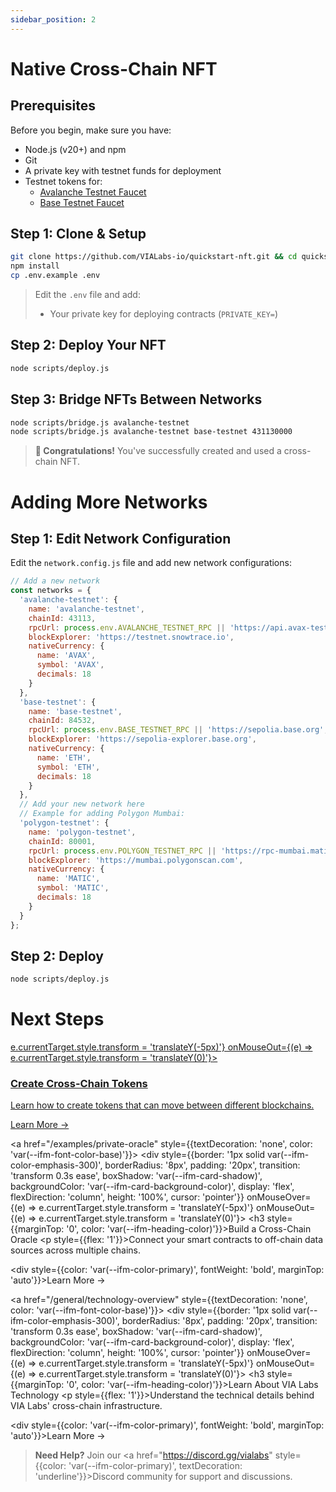 ```yaml
---
sidebar_position: 2
---
```


# Native Cross-Chain NFT

## Prerequisites

Before you begin, make sure you have:

- Node.js (v20+) and npm
- Git
- A private key with testnet funds for deployment
- Testnet tokens for:
  - [Avalanche Testnet Faucet](https://core.app/en/tools/testnet-faucet/?subnet=c&token=c)
  - [Base Testnet Faucet](https://docs.base.org/chain/network-faucets)

## Step 1: Clone & Setup

```bash
git clone https://github.com/VIALabs-io/quickstart-nft.git && cd quickstart-nft
npm install
cp .env.example .env
```
> Edit the `.env` file and add:
> - Your private key for deploying contracts (`PRIVATE_KEY=`)

## Step 2: Deploy Your NFT

```bash
node scripts/deploy.js
```

## Step 3: Bridge NFTs Between Networks

```bash
node scripts/bridge.js avalanche-testnet
node scripts/bridge.js avalanche-testnet base-testnet 431130000
```

> **🎉 Congratulations!** You've successfully created and used a cross-chain NFT.



# Adding More Networks

## Step 1: Edit Network Configuration

Edit the `network.config.js` file and add new network configurations:

```javascript
// Add a new network
const networks = {
  'avalanche-testnet': {
    name: 'avalanche-testnet',
    chainId: 43113,
    rpcUrl: process.env.AVALANCHE_TESTNET_RPC || 'https://api.avax-test.network/ext/bc/C/rpc',
    blockExplorer: 'https://testnet.snowtrace.io',
    nativeCurrency: {
      name: 'AVAX',
      symbol: 'AVAX',
      decimals: 18
    }
  },
  'base-testnet': {
    name: 'base-testnet',
    chainId: 84532,
    rpcUrl: process.env.BASE_TESTNET_RPC || 'https://sepolia.base.org',
    blockExplorer: 'https://sepolia-explorer.base.org',
    nativeCurrency: {
      name: 'ETH',
      symbol: 'ETH',
      decimals: 18
    }
  },
  // Add your new network here
  // Example for adding Polygon Mumbai:
  'polygon-testnet': {
    name: 'polygon-testnet',
    chainId: 80001,
    rpcUrl: process.env.POLYGON_TESTNET_RPC || 'https://rpc-mumbai.maticvigil.com',
    blockExplorer: 'https://mumbai.polygonscan.com',
    nativeCurrency: {
      name: 'MATIC',
      symbol: 'MATIC',
      decimals: 18
    }
  }
};
```

## Step 2: Deploy

```bash
node scripts/deploy.js
```

# Next Steps

<div style={{display: 'grid', gridTemplateColumns: 'repeat(auto-fill, minmax(300px, 1fr))', gap: '20px', margin: '30px 0'}}>
  <a href="/examples/crosschain-token" style={{textDecoration: 'none', color: 'var(--ifm-font-color-base)'}}>
    <div style={{border: '1px solid var(--ifm-color-emphasis-300)', borderRadius: '8px', padding: '20px', transition: 'transform 0.3s ease', boxShadow: 'var(--ifm-card-shadow)', backgroundColor: 'var(--ifm-card-background-color)', display: 'flex', flexDirection: 'column', height: '100%', cursor: 'pointer'}} onMouseOver={(e) => e.currentTarget.style.transform = 'translateY(-5px)'} onMouseOut={(e) => e.currentTarget.style.transform = 'translateY(0)'}>
      <h3 style={{marginTop: '0', color: 'var(--ifm-heading-color)'}}>Create Cross-Chain Tokens</h3>
      <p style={{flex: '1'}}>Learn how to create tokens that can move between different blockchains.</p>
      <div style={{color: 'var(--ifm-color-primary)', fontWeight: 'bold', marginTop: 'auto'}}>Learn More →</div>
    </div>
  </a>
  
  <a href="/examples/private-oracle" style={{textDecoration: 'none', color: 'var(--ifm-font-color-base)'}}>
    <div style={{border: '1px solid var(--ifm-color-emphasis-300)', borderRadius: '8px', padding: '20px', transition: 'transform 0.3s ease', boxShadow: 'var(--ifm-card-shadow)', backgroundColor: 'var(--ifm-card-background-color)', display: 'flex', flexDirection: 'column', height: '100%', cursor: 'pointer'}} onMouseOver={(e) => e.currentTarget.style.transform = 'translateY(-5px)'} onMouseOut={(e) => e.currentTarget.style.transform = 'translateY(0)'}>
      <h3 style={{marginTop: '0', color: 'var(--ifm-heading-color)'}}>Build a Cross-Chain Oracle</h3>
      <p style={{flex: '1'}}>Connect your smart contracts to off-chain data sources across multiple chains.</p>
      <div style={{color: 'var(--ifm-color-primary)', fontWeight: 'bold', marginTop: 'auto'}}>Learn More →</div>
    </div>
  </a>
  
  <a href="/general/technology-overview" style={{textDecoration: 'none', color: 'var(--ifm-font-color-base)'}}>
    <div style={{border: '1px solid var(--ifm-color-emphasis-300)', borderRadius: '8px', padding: '20px', transition: 'transform 0.3s ease', boxShadow: 'var(--ifm-card-shadow)', backgroundColor: 'var(--ifm-card-background-color)', display: 'flex', flexDirection: 'column', height: '100%', cursor: 'pointer'}} onMouseOver={(e) => e.currentTarget.style.transform = 'translateY(-5px)'} onMouseOut={(e) => e.currentTarget.style.transform = 'translateY(0)'}>
      <h3 style={{marginTop: '0', color: 'var(--ifm-heading-color)'}}>Learn About VIA Labs Technology</h3>
      <p style={{flex: '1'}}>Understand the technical details behind VIA Labs' cross-chain infrastructure.</p>
      <div style={{color: 'var(--ifm-color-primary)', fontWeight: 'bold', marginTop: 'auto'}}>Learn More →</div>
    </div>
  </a>
</div>

> **Need Help?** Join our <a href="https://discord.gg/vialabs" style={{color: 'var(--ifm-color-primary)', textDecoration: 'underline'}}>Discord community</a> for support and discussions.
